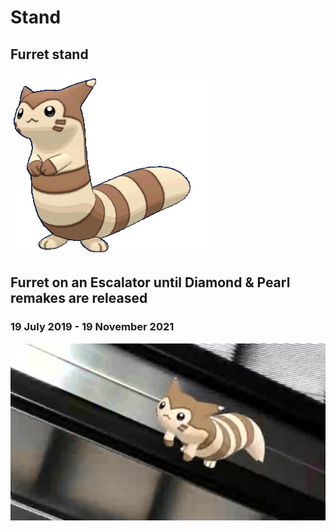 # Stand

## Furret stand

![Furret image](src/assets/furret.gif)

## Furret on an Escalator until Diamond & Pearl remakes are released

### 19 July 2019 - 19 November 2021

![Escalator image](assets\escalator.jpg)
